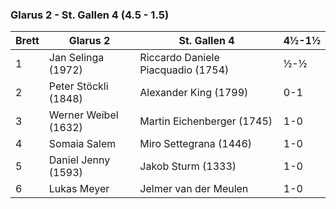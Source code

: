 ### Glarus 2 - St. Gallen 4 (4.5 - 1.5)

| Brett | Glarus 2             | St. Gallen 4                       | 4½-1½ |
|-------|----------------------|------------------------------------|-------|
| 1     | Jan Selinga (1972)   | Riccardo Daniele Piacquadio (1754) | ½-½   |
| 2     | Peter Stöckli (1848) | Alexander King (1799)              | 0-1   |
| 3     | Werner Weibel (1632) | Martin Eichenberger (1745)         | 1-0   |
| 4     | Somaia Salem         | Miro Settegrana (1446)             | 1-0   |
| 5     | Daniel Jenny (1593)  | Jakob Sturm (1333)                 | 1-0   |
| 6     | Lukas Meyer          | Jelmer van der Meulen              | 1-0   |
